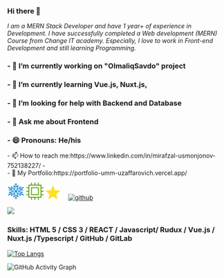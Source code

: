### Hi there 👋
<i>I am a MERN Stack Developer and have 1 year+ of experience in  Development. I have successfully completed a Web development (MERN) Course from Change IT academy. Especially, I love to work in Front-end Development and still learning Programming.</i>
<h3>- 🔭 I’m currently working on "OlmaliqSavdo" project</h3>
<h3>- 🌱 I’m currently learning Vue.js, Nuxt.js, </h3>
<h3>- 🤔 I’m looking for help with Backend and Database</h3>
<h3>- 💬 Ask me about Frontend</h3>
<h3>- 😄 Pronouns: He/his</h3>
- 📫 How to reach me:https://www.linkedin.com/in/mirafzal-usmonjonov-752138227/
- </br>
- 📑 My Portfolio:https://portfolio-umm-uzaffarovich.vercel.app/



<a href='https://archiveprogram.github.com/'><img src='https://raw.githubusercontent.com/acervenky/animated-github-badges/master/assets/acbadge.gif' width='40' height='40'></a>
<a href='https://docs.github.com/en/developers'><img src='https://raw.githubusercontent.com/acervenky/animated-github-badges/master/assets/devbadge.gif' width='40' height='40'></a>
<a href='https://stars.github.com/'><img src='https://raw.githubusercontent.com/acervenky/animated-github-badges/master/assets/starbadge.gif' width='35' height='35'></a> 
[<img src='https://cdn.jsdelivr.net/npm/simple-icons@3.0.1/icons/github.svg' alt='github' height='40'>](https://github.com/mirafzal1307)   

<img src="https://github-readme-stats.vercel.app/api?username=mirafzal1307&&show_icons=true&title_color=ffffff&icon_color=bb2acf&text_color=daf7dc&bg_color=151515" >


<h3>Skills: HTML 5 / CSS 3 / REACT / Javascript/ Rudux / Vue.js / Nuxt.js /Typescript / GitHub / GitLab</h3>

[![Top Langs](https://github-readme-stats.vercel.app/api/top-langs/?username=mirafzal1307&&show_icons=true&title_color=ffffff&icon_color=bb2acf&text_color=daf7dc&bg_color=151515)](https://github.com/Mirafzal1307/ReactProject)

![GitHub Activity Graph](https://activity-graph.herokuapp.com/graph?username=mirafzal1307&&show_icons=true&title_color=ffffff&icon_color=bb2acf&text_color=daf7dc&bg_color=151515)  
 
